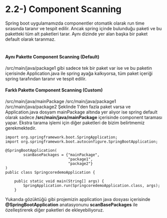 # 2.2-) Component Scanning
Spring boot uygulamamızda componentler otomatik olarak run time sırasında taranır ve tespit edilir. 
Ancak spring içinde bulunduğu paketi ve bu paketteki tüm alt paketleri tarar. 
Aynı dizinde yer alan başka bir paket default olarak taranmaz.
#
#### Aynı Pakette Component Scanning (Default)
/src/main/java/package1 gibi sadece tek bir paket var ise ve bu paketin içerisinde Application.java ile spring ayağa kalkıyorsa, tüm paket içeriği spring tarafından taranır ve tespit edilir.

#### Farklı Pakette Component Scanning (Custom)
/src/main/java/mainPackage
/src/main/java/package1
/src/main/java/package2
Şeklinde 1'den fazla paket varsa ve Application.java dosyam mainPackage altında yer alıyor ise spring default olarak sadece **/src/main/java/mainPackage** içerisinde component taraması yapar. Ekstra tarama işlemi için diğer paketleri de bizim belirtmemiz gerekmektedir.
```
import org.springframework.boot.SpringApplication;
import org.springframework.boot.autoconfigure.SpringBootApplication;

@SpringBootApplication(
		scanBasePackages = {"mainPackage",
                            "package1",
                            "package2"}
)
public class SpringcoredemoApplication {

	public static void main(String[] args) {
		SpringApplication.run(SpringcoredemoApplication.class, args);
	}
```
Yukarıda gözüktüğü gibi projemizin application java dosyası içerisinde **@SpringBootApplication** anatasyonunu **scanBasePackages** ile özelleştirerek diğer paketleri de ekleyebiliyoruz.